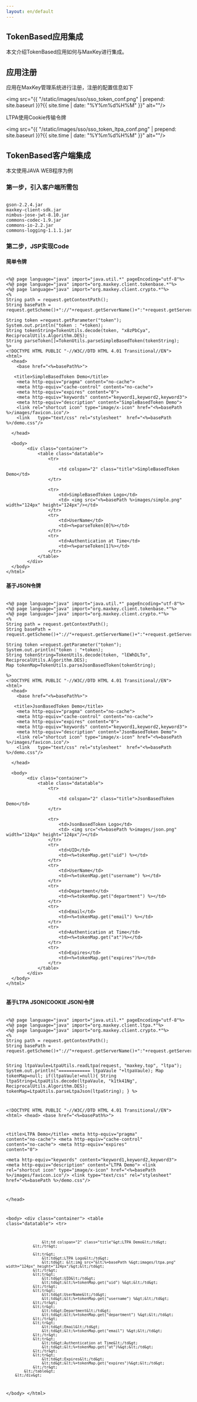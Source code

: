 ```yaml
---
layout: en/default
---
```


<h2>TokenBased应用集成</h2>
本文介绍TokenBased应用如何与MaxKey进行集成。

<h2>应用注册</h2>

应用在MaxKey管理系统进行注册，注册的配置信息如下

<img src="{{ "/static/images/sso/sso_token_conf.png" | prepend: site.baseurl }}?{{ site.time | date: "%Y%m%d%H%M" }}"  alt=""/>

LTPA使用Cookie传输令牌

<img src="{{ "/static/images/sso/sso_token_ltpa_conf.png" | prepend: site.baseurl }}?{{ site.time | date: "%Y%m%d%H%M" }}"  alt=""/>


<h2>TokenBased客户端集成</h2>

本文使用JAVA WEB程序为例

<h3> 第一步，引入客户端所需包</h3>

<pre><code class="ini hljs">
gson-2.2.4.jar
maxkey-client-sdk.jar
nimbus-jose-jwt-8.10.jar
commons-codec-1.9.jar
commons-io-2.2.jar
commons-logging-1.1.1.jar
</code></pre>

<h3> 第二步，JSP实现Code</h3>

<h4> 简单令牌</h4>

<pre><code class="jsp hljs">
&lt;%@ page language="java" import="java.util.*" pageEncoding="utf-8"%&gt;
&lt;%@ page language="java" import="org.maxkey.client.tokenbase.*"%&gt;
&lt;%@ page language="java" import="org.maxkey.client.crypto.*"%&gt;
&lt;%
String path = request.getContextPath();
String basePath = request.getScheme()+"://"+request.getServerName()+":"+request.getServerPort()+path+"/";

String token =request.getParameter("token");
System.out.println("token : "+token);
String tokenString=TokenUtils.decode(token, "x8zPbCya", ReciprocalUtils.Algorithm.DES);
String parseToken[]=TokenUtils.parseSimpleBasedToken(tokenString);
%&gt;
&lt;!DOCTYPE HTML PUBLIC "-//W3C//DTD HTML 4.01 Transitional//EN"&gt;
&lt;html&gt;
  &lt;head&gt;
    &lt;base href="&lt;%=basePath%&gt;"&gt;
    
   &lt;title&gt;SimpleBasedToken Demo&lt;/title&gt;
	&lt;meta http-equiv="pragma" content="no-cache"&gt;
	&lt;meta http-equiv="cache-control" content="no-cache"&gt;
	&lt;meta http-equiv="expires" content="0"&gt;    
	&lt;meta http-equiv="keywords" content="keyword1,keyword2,keyword3"&gt;
	&lt;meta http-equiv="description" content="SimpleBasedToken Demo"&gt;
	&lt;link rel="shortcut icon" type="image/x-icon" href="&lt;%=basePath %&gt;/images/favicon.ico"/&gt;
	&lt;link   type="text/css" rel="stylesheet"  href="&lt;%=basePath %&gt;/demo.css"/&gt;
	
  &lt;/head&gt;
  
  &lt;body&gt;
  		&lt;div class="container"&gt;
	  		&lt;table class="datatable"&gt;
	  			&lt;tr&gt;
	  				
	  				&lt;td colspan="2" class="title"&gt;SimpleBasedToken Demo&lt;/td&gt;
	  			&lt;/tr&gt;
	  			
	  			&lt;tr&gt;
	  				&lt;td&gt;SimpleBasedToken Logo&lt;/td&gt;
	  				&lt;td&gt; &lt;img src="&lt;%=basePath %&gt;images/simple.png" width="124px" height="124px"/&gt;&lt;/td&gt;
	  			&lt;/tr&gt;
	  			&lt;tr&gt;
	  				&lt;td&gt;UserName&lt;/td&gt;
	  				&lt;td&gt;&lt;%=parseToken[0]%&gt;&lt;/td&gt;
	  			&lt;/tr&gt;
	  			&lt;tr&gt;
	  				&lt;td&gt;Authentication at Time&lt;/td&gt;
	  				&lt;td&gt;&lt;%=parseToken[1]%&gt;&lt;/td&gt;
	  			&lt;/tr&gt;
	  		&lt;/table&gt;
  		&lt;/div&gt;
  &lt;/body&gt;
&lt;/html&gt;
</code></pre>

<h4>基于JSON令牌</h4>

<pre><code class="jsp hljs">
&lt;%@ page language="java" import="java.util.*" pageEncoding="utf-8"%&gt;
&lt;%@ page language="java" import="org.maxkey.client.tokenbase.*"%&gt;
&lt;%@ page language="java" import="org.maxkey.client.crypto.*"%&gt;
&lt;%
String path = request.getContextPath();
String basePath = request.getScheme()+"://"+request.getServerName()+":"+request.getServerPort()+path+"/";

String token =request.getParameter("token");
System.out.println("token : "+token);
String tokenString=TokenUtils.decode(token, "lEWhDLTo", ReciprocalUtils.Algorithm.DES);
Map tokenMap=TokenUtils.parseJsonBasedToken(tokenString);

%&gt;
&lt;!DOCTYPE HTML PUBLIC "-//W3C//DTD HTML 4.01 Transitional//EN"&gt;
&lt;html&gt;
  &lt;head&gt;
    &lt;base href="&lt;%=basePath%&gt;"&gt;
    
   &lt;title&gt;JsonBasedToken Demo&lt;/title&gt;
	&lt;meta http-equiv="pragma" content="no-cache"&gt;
	&lt;meta http-equiv="cache-control" content="no-cache"&gt;
	&lt;meta http-equiv="expires" content="0"&gt;    
	&lt;meta http-equiv="keywords" content="keyword1,keyword2,keyword3"&gt;
	&lt;meta http-equiv="description" content="JsonBasedToken Demo"&gt;
	&lt;link rel="shortcut icon" type="image/x-icon" href="&lt;%=basePath %&gt;/images/favicon.ico"/&gt;
	&lt;link   type="text/css" rel="stylesheet"  href="&lt;%=basePath %&gt;/demo.css"/&gt;
	
  &lt;/head&gt;
  
  &lt;body&gt;
  		&lt;div class="container"&gt;
	  		&lt;table class="datatable"&gt;
	  			&lt;tr&gt;
	  				
	  				&lt;td colspan="2" class="title"&gt;JsonBasedToken Demo&lt;/td&gt;
	  			&lt;/tr&gt;
	  			
	  			&lt;tr&gt;
	  				&lt;td&gt;JsonBasedToken Logo&lt;/td&gt;
	  				&lt;td&gt; &lt;img src="&lt;%=basePath %&gt;images/json.png" width="124px" height="124px"/&gt;&lt;/td&gt;
	  			&lt;/tr&gt;
	  			&lt;tr&gt;
	  				&lt;td&gt;UID&lt;/td&gt;
	  				&lt;td&gt;&lt;%=tokenMap.get("uid") %&gt;&lt;/td&gt;
	  			&lt;/tr&gt;
	  			&lt;tr&gt;
	  				&lt;td&gt;UserName&lt;/td&gt;
	  				&lt;td&gt;&lt;%=tokenMap.get("username") %&gt;&lt;/td&gt;
	  			&lt;/tr&gt;
	  			&lt;tr&gt;
	  				&lt;td&gt;Department&lt;/td&gt;
	  				&lt;td&gt;&lt;%=tokenMap.get("department") %&gt;&lt;/td&gt;
	  			&lt;/tr&gt;
	  			&lt;tr&gt;
	  				&lt;td&gt;Email&lt;/td&gt;
	  				&lt;td&gt;&lt;%=tokenMap.get("email") %&gt;&lt;/td&gt;
	  			&lt;/tr&gt;
	  			&lt;tr&gt;
	  				&lt;td&gt;Authentication at Time&lt;/td&gt;
	  				&lt;td&gt;&lt;%=tokenMap.get("at")%&gt;&lt;/td&gt;
	  			&lt;/tr&gt;
	  			&lt;tr&gt;
	  				&lt;td&gt;Expires&lt;/td&gt;
	  				&lt;td&gt;&lt;%=tokenMap.get("expires")%&gt;&lt;/td&gt;
	  			&lt;/tr&gt;
	  		&lt;/table&gt;
  		&lt;/div&gt;
  &lt;/body&gt;
&lt;/html&gt;

</code></pre>

<h4>基于LTPA JSON(COOKIE JSON)令牌</h4>
<pre><code class="jsp hljs">
&lt;%@ page language="java" import="java.util.*" pageEncoding="utf-8"%&gt;
&lt;%@ page language="java" import="org.maxkey.client.ltpa.*"%&gt;
&lt;%@ page language="java" import="org.maxkey.client.crypto.*"%&gt;
&lt;%
String path = request.getContextPath();
String basePath = request.getScheme()+"://"+request.getServerName()+":"+request.getServerPort()+path+"/";

String ltpaVaule=LtpaUtils.readLtpa(request, "maxkey.top", "ltpa");
System.out.println("============ ltpaVaule "+ltpaVaule);
Map tokenMap=null;
if(ltpaVaule!=null){
	String ltpaString=LtpaUtils.decode(ltpaVaule, "k1tk41Ng", ReciprocalUtils.Algorithm.DES);
	tokenMap=LtpaUtils.parseLtpaJson(ltpaString);
}
%&gt;

&lt;!DOCTYPE HTML PUBLIC "-//W3C//DTD HTML 4.01 Transitional//EN"&gt;
&lt;html&gt;
  &lt;head&gt;
    &lt;base href="&lt;%=basePath%&gt;"&gt;
    
   &lt;title&gt;LTPA Demo&lt;/title&gt;
	&lt;meta http-equiv="pragma" content="no-cache"&gt;
	&lt;meta http-equiv="cache-control" content="no-cache"&gt;
	&lt;meta http-equiv="expires" content="0"&gt;    
	&lt;meta http-equiv="keywords" content="keyword1,keyword2,keyword3"&gt;
	&lt;meta http-equiv="description" content="LTPA Demo"&gt;
	&lt;link rel="shortcut icon" type="image/x-icon" href="&lt;%=basePath %&gt;/images/favicon.ico"/&gt;
	&lt;link   type="text/css" rel="stylesheet"  href="&lt;%=basePath %&gt;/demo.css"/&gt;
	
  &lt;/head&gt;
  
  &lt;body&gt;
  		&lt;div class="container"&gt;
	  		&lt;table class="datatable"&gt;
	  			&lt;tr&gt;
	  				
	  				&lt;td colspan="2" class="title"&gt;LTPA Demo&lt;/td&gt;
	  			&lt;/tr&gt;
	  			
	  			&lt;tr&gt;
	  				&lt;td&gt;LTPA Logo&lt;/td&gt;
	  				&lt;td&gt; &lt;img src="&lt;%=basePath %&gt;images/ltpa.png" width="124px" height="124px"/&gt;&lt;/td&gt;
	  			&lt;/tr&gt;
	  			&lt;tr&gt;
	  				&lt;td&gt;UID&lt;/td&gt;
	  				&lt;td&gt;&lt;%=tokenMap.get("uid") %&gt;&lt;/td&gt;
	  			&lt;/tr&gt;
	  			&lt;tr&gt;
	  				&lt;td&gt;UserName&lt;/td&gt;
	  				&lt;td&gt;&lt;%=tokenMap.get("username") %&gt;&lt;/td&gt;
	  			&lt;/tr&gt;
	  			&lt;tr&gt;
	  				&lt;td&gt;Department&lt;/td&gt;
	  				&lt;td&gt;&lt;%=tokenMap.get("department") %&gt;&lt;/td&gt;
	  			&lt;/tr&gt;
	  			&lt;tr&gt;
	  				&lt;td&gt;Email&lt;/td&gt;
	  				&lt;td&gt;&lt;%=tokenMap.get("email") %&gt;&lt;/td&gt;
	  			&lt;/tr&gt;
	  			&lt;tr&gt;
	  				&lt;td&gt;Authentication at Time&lt;/td&gt;
	  				&lt;td&gt;&lt;%=tokenMap.get("at")%&gt;&lt;/td&gt;
	  			&lt;/tr&gt;
	  			&lt;tr&gt;
	  				&lt;td&gt;Expires&lt;/td&gt;
	  				&lt;td&gt;&lt;%=tokenMap.get("expires")%&gt;&lt;/td&gt;
	  			&lt;/tr&gt;
	  		&lt;/table&gt;
  		&lt;/div&gt;
  &lt;/body&gt;
&lt;/html&gt;

</code></pre>